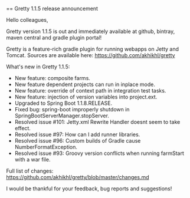 == Gretty 1.1.5 release announcement

Hello colleagues,

Gretty version 1.1.5 is out and immediately available at github, bintray, maven central and gradle plugin portal!

Gretty is a feature-rich gradle plugin for running webapps on Jetty and Tomcat. Sources are available here:
https://github.com/akhikhl/gretty

What's new in Gretty 1.1.5:

- New feature: composite farms.
- New feature dependent projects can run in inplace mode.
- New feature: override of context path in integration test tasks.
- New feature: injection of version variables into project.ext.
- Upgraded to Spring Boot 1.1.8.RELEASE.
- Fixed bug: spring-boot improperly shutdown in SpringBootServerManager.stopServer.
- Resolved issue #101: Jetty.xml Rewrite Handler doesnt seem to take effect.
- Resolved issue #97: How can I add runner libraries.
- Resolved issue #96: Custom builds of Gradle cause NumberFormatException.
- Resolved issue #93: Groovy version conflicts when running farmStart with a war file.

Full list of changes: https://github.com/akhikhl/gretty/blob/master/changes.md

I would be thankful for your feedback, bug reports and suggestions!
